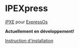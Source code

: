 # IPEXpress

[iPXE](http://ipxe.org/) pour [ExpressOs](http://expressos.org/)

**Actuellement en développement!**

[Instruction d'installation](https://github.com/Ricain/ipexpress/wiki/Installation)

